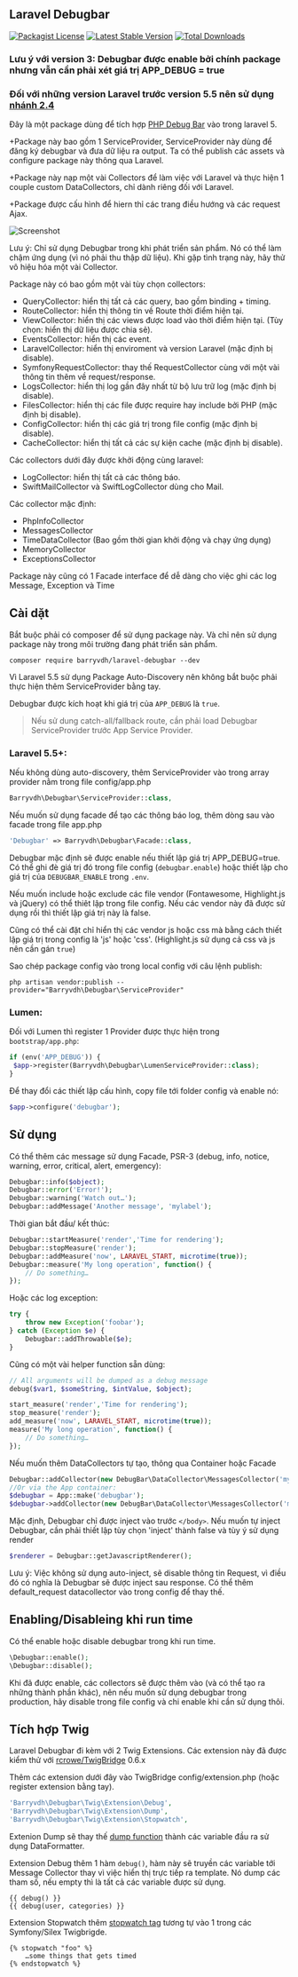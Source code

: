 ## Laravel Debugbar
[![Packagist License](https://poser.pugx.org/barryvdh/laravel-debugbar/license.png)](http://choosealicense.com/licenses/mit/)
[![Latest Stable Version](https://poser.pugx.org/barryvdh/laravel-debugbar/version.png)](https://packagist.org/packages/barryvdh/laravel-debugbar)
[![Total Downloads](https://poser.pugx.org/barryvdh/laravel-debugbar/d/total.png)](https://packagist.org/packages/barryvdh/laravel-debugbar)

### Lưu ý với version 3: Debugbar được enable bởi chính package nhưng vẫn cần phải xét giá trị APP_DEBUG = true
### Đối với những version Laravel trước version 5.5 nên sử dụng [nhánh 2.4](https://github.com/barryvdh/laravel-debugbar/tree/2.4)
Đây là một package dùng để tích hợp  [PHP Debug Bar](http://phpdebugbar.com/) vào trong laravel 5.

+Package này bao gồm 1 ServiceProvider, ServiceProvider này dùng để đăng ký debugbar và đưa dữ liệu ra output. Ta có thể publish các assets và configure package này thông qua Laravel.

+Package này nạp một vài Collectors để làm việc với Laravel và thực hiện 1 couple custom DataCollectors, chỉ dành riêng đối với Laravel.

+Package được cấu hình để hiern thỉ các trang điều hướng và các request Ajax.


![Screenshot](https://cloud.githubusercontent.com/assets/973269/4270452/740c8c8c-3ccb-11e4-8d9a-5a9e64f19351.png)

Lưu ý: Chỉ sử dụng Debugbar trong khi phát triển sản phẩm. Nó có thể làm chậm ứng dụng (vì nó phải thu thập dữ liệu). Khi gặp tình trạng này, hãy thử
vô hiệu hóa một vài Collector.


Package này có bao gồm một vài tùy chọn collectors:

- QueryCollector: hiển thị tất cả các query, bao gồm binding + timing.
- RouteCollector: hiển thị thông tin về Route thời điểm hiện tại.
- ViewCollector: hiển thị các views được load vào thời điểm hiện tại. (Tùy chọn: hiển thị dữ liệu được chia sẻ).
- EventsCollector: hiển thị các event.
- LaravelCollector: hiển thị enviroment và version Laravel (mặc định bị disable).
- SymfonyRequestCollector: thay thế RequestCollector cùng với một vài thông tin thêm về request/response.
- LogsCollector: hiển thị log gần đây nhất từ bộ lưu trữ log (mặc định bị disable).
- FilesCollector: hiển thị các file được require hay include bởi PHP (mặc định bị disable).
- ConfigCollector: hiển thị các giá trị trong file config (mặc định bị disable).
- CacheCollector: hiển thị tất cả các sự kiện cache (mặc định bị disable).

Các collectors dưới đây được khởi động cùng laravel:

- LogCollector: hiển thị tất cả các thông báo.
- SwiftMailCollector và SwiftLogCollector dùng cho Mail.

Các collector mặc định:

- PhpInfoCollector
- MessagesCollector
- TimeDataCollector (Bao gồm thời gian khởi động và chạy ứng dụng)
- MemoryCollector
- ExceptionsCollector


Package này cũng có 1 Facade interface để dễ dàng cho việc ghi các log Message, Exception và Time

## Cài dặt

Bắt buộc phải có composer để sử dụng package này. Và chỉ nên sử dụng package này trong môi trường đang phát triển sản phẩm.

```shell
composer require barryvdh/laravel-debugbar --dev
```

Vì Laravel 5.5 sử  dụng Package Auto-Discovery nên không bắt buộc phải thực hiện thêm ServiceProvider bằng tay. 

Debugbar được kích hoạt khi giá trị của `APP_DEBUG` là `true`.

> Nếu sử dung catch-all/fallback route, cần phải load Debugbar ServiceProvider trước App Service Provider.

### Laravel 5.5+:

Nếu không dùng auto-discovery, thêm ServiceProvider vào trong array provider nằm trong file config/app.php

```php
Barryvdh\Debugbar\ServiceProvider::class,
```

Nếu muốn sử dụng facade để tạo các thông báo log, thêm dòng sau vào facade trong file app.php

```php
'Debugbar' => Barryvdh\Debugbar\Facade::class,
```

Debugbar mặc định sẽ được enable nếu thiết lập giá trị APP_DEBUG=true. Có thể ghi đè giá trị đó trong file config (`debugbar.enable`) hoặc thiết lập cho giá trị của `DEBUGBAR_ENABLE` trong `.env`.

Nếu muốn include hoặc exclude các file vendor (Fontawesome, Highlight.js và jQuery) có thể thiêt lập trong file config. Nếu các vendor này đã được sử dụng rồi thì thiết lập giá trị này là false.

Cũng có thể cài đặt chỉ hiển thị các vendor js hoặc css mà bằng cách thiết lập giá trị trong config là 'js' hoặc 'css'. (Highlight.js sử dụng cả css và js nên cần gán `true`)
 
Sao chép package config vào trong local config với câu lệnh publish:

```shell
php artisan vendor:publish --provider="Barryvdh\Debugbar\ServiceProvider"
```

### Lumen:

Đối với Lumen thì register 1 Provider được thực hiện trong `bootstrap/app.php`:

```php
if (env('APP_DEBUG')) {
 $app->register(Barryvdh\Debugbar\LumenServiceProvider::class);
}
```

Để thay đổi các thiết lập cấu hình, copy file tới folder config và enable nó:

```php
$app->configure('debugbar');
```

## Sử dụng

Có thể thêm các message sử dụng Facade, PSR-3 (debug, info, notice, warning, error, critical, alert, emergency):

```php
Debugbar::info($object);
Debugbar::error('Error!');
Debugbar::warning('Watch out…');
Debugbar::addMessage('Another message', 'mylabel');
```

Thời gian bắt đầu/ kết thúc:

```php
Debugbar::startMeasure('render','Time for rendering');
Debugbar::stopMeasure('render');
Debugbar::addMeasure('now', LARAVEL_START, microtime(true));
Debugbar::measure('My long operation', function() {
    // Do something…
});
```

Hoặc các log exception:

```php
try {
    throw new Exception('foobar');
} catch (Exception $e) {
    Debugbar::addThrowable($e);
}
```

Cũng có một vài helper function sẵn dùng: 

```php
// All arguments will be dumped as a debug message
debug($var1, $someString, $intValue, $object);

start_measure('render','Time for rendering');
stop_measure('render');
add_measure('now', LARAVEL_START, microtime(true));
measure('My long operation', function() {
    // Do something…
});
```
Nếu muốn thêm DataCollectors tự tạo, thông qua Container hoặc Facade

```php
Debugbar::addCollector(new DebugBar\DataCollector\MessagesCollector('my_messages'));
//Or via the App container:
$debugbar = App::make('debugbar');
$debugbar->addCollector(new DebugBar\DataCollector\MessagesCollector('my_messages'));
```

Mặc định, Debugbar chỉ được inject vào trước `</body>`. Nếu muốn tự inject Debugbar, cần phải thiết lập tùy chọn 'inject' thành false và tùy ý sử dụng render

```php
$renderer = Debugbar::getJavascriptRenderer();
```

Lưu ý: Việc không sử dụng auto-inject, sẽ disable thông tin Request, vì điều đó có nghĩa là Debugbar sẽ được inject sau response.
Có thể thêm default_request datacollector vào trong config để thay thế.

## Enabling/Disableing khi run time

Có thể enable hoặc disable debugbar trong khi run time.

```php
\Debugbar::enable();
\Debugbar::disable();
```

Khi đã được enable, các collectors sẽ được thêm vào (và có thể tạo ra những thành phần khác), nên nếu muốn sử dụng debugbar trong production, hãy disable trong file config và chi enable khi cần sử dụng thôi.

## Tích hợp Twig

Laravel Debugbar đi kèm với 2 Twig Extensions. Các extension này đã được kiểm thử với [rcrowe/TwigBridge](https://github.com/rcrowe/TwigBridge) 0.6.x

Thêm các extension dưới đây vào TwigBridge config/extension.php (hoặc register extension bằng tay).

```php
'Barryvdh\Debugbar\Twig\Extension\Debug',
'Barryvdh\Debugbar\Twig\Extension\Dump',
'Barryvdh\Debugbar\Twig\Extension\Stopwatch',
```

Extenion Dump sẽ thay thế [dump function](http://twig.sensiolabs.org/doc/functions/dump.html) thành các variable đầu ra sử dụng DataFormatter. 

Extension Debug thêm 1 hàm `debug()`, hàm này sẽ truyền các variable tới Message Collector thay vì việc hiển thị trực tiếp ra template. Nó dump các tham số, nếu empty thì là tất cả các variable được sử dụng.

```twig
{{ debug() }}
{{ debug(user, categories) }}
```

Extension Stopwatch thêm [stopwatch tag](http://symfony.com/blog/new-in-symfony-2-4-a-stopwatch-tag-for-twig) tương tự vào 1 trong các Symfony/Silex Twigbrigde.

```twig
{% stopwatch "foo" %}
    …some things that gets timed
{% endstopwatch %}
```
